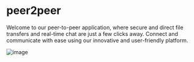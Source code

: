 # peer2peer
Welcome to our peer-to-peer application, where secure and direct file transfers and real-time chat are just a few clicks away. Connect and communicate with ease using our innovative and user-friendly platform.

![image](https://github.com/JeelGajera/peer2peer/assets/83470656/6a3abc15-ac2b-42cd-bd4a-b21f2308062a)
